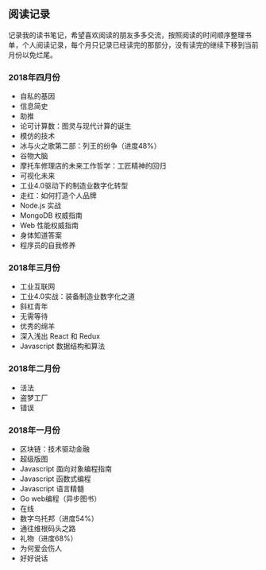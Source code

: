 ## 阅读记录
记录我的读书笔记，希望喜欢阅读的朋友多多交流，按照阅读的时间顺序整理书单，个人阅读记录，每个月只记录已经读完的那部分，没有读完的继续下移到当前月份以免烂尾。

### 2018年四月份
- 自私的基因
- 信息简史
- 助推
- 论可计算数：图灵与现代计算的诞生
- 模仿的技术
- 冰与火之歌第二部：列王的纷争（进度48%）
- 谷物大脑
- 摩托车修理店的未来工作哲学：工匠精神的回归
- 可视化未来
- 工业4.0驱动下的制造业数字化转型
- 走红：如何打造个人品牌
- Node.js 实战
- MongoDB 权威指南
- Web 性能权威指南
- 身体知道答案
- 程序员的自我修养

### 2018年三月份
- 工业互联网
- 工业4.0实战：装备制造业数字化之道
- 斜杠青年
- 无需等待
- 优秀的绵羊
- 深入浅出 React 和 Redux
- Javascript 数据结构和算法

### 2018年二月份
- 活法
- 盗梦工厂
- 错误

### 2018年一月份
- 区块链：技术驱动金融
- 超级版图
- Javascript 面向对象编程指南
- Javascript 函数式编程
- Javascript 语言精髓
- Go web编程（异步图书）
- 在线
- 数字乌托邦（进度54%）
- 通往维根码头之路
- 礼物（进度68%）
- 为何爱会伤人
- 好好说话